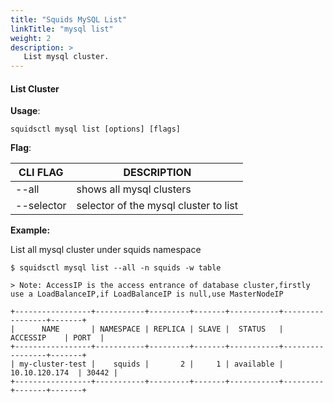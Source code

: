 ```yaml
---
title: "Squids MySQL List"
linkTitle: "mysql list"
weight: 2
description: >
   List mysql cluster.
---
```


#### List Cluster

**Usage**:

```shell script
squidsctl mysql list [options] [flags]
```

**Flag**:

| CLI FLAG   | DESCRIPTION                           |
| ---------- | ------------------------------------- |
| --all      | shows all mysql clusters              |
| --selector | selector of the mysql cluster to list |

**Example:**

List all mysql cluster under squids namespace

```shell
$ squidsctl mysql list --all -n squids -w table

> Note: AccessIP is the access entrance of database cluster,firstly use a LoadBalanceIP,if LoadBalanceIP is null,use MasterNodeIP

+-----------------+-----------+---------+-------+-----------+-----------------+-------+
|      NAME       | NAMESPACE | REPLICA | SLAVE |  STATUS   |     ACCESSIP    | PORT  |
+-----------------+-----------+---------+-------+-----------+-----------------+-------+
| my-cluster-test |    squids |       2 |     1 | available |  10.10.120.174  | 30442 |
+-----------------+-----------+---------+-------+-----------+---------+-------+-------+
```

